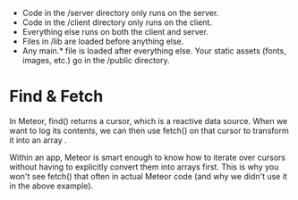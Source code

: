 * Code in the /server directory only runs on the server.
* Code in the /client directory only runs on the client.
* Everything else runs on both the client and server.
* Files in /lib are loaded before anything else.
* Any main.* file is loaded after everything else. Your static assets (fonts, images, etc.) go in the /public directory.

# Find & Fetch

In Meteor, find() returns a cursor, which is a reactive data source. When we
want to log its contents, we can then use fetch() on that cursor to transform it
into an array .

Within an app, Meteor is smart enough to know how to iterate over cursors
without having to explicitly convert them into arrays first. This is why you
won't see fetch() that often in actual Meteor code (and why we didn't use it in
the above example).

